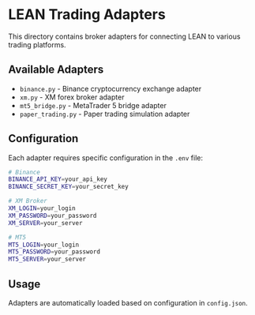 # LEAN Trading Adapters

This directory contains broker adapters for connecting LEAN to various trading platforms.

## Available Adapters

- `binance.py` - Binance cryptocurrency exchange adapter
- `xm.py` - XM forex broker adapter  
- `mt5_bridge.py` - MetaTrader 5 bridge adapter
- `paper_trading.py` - Paper trading simulation adapter

## Configuration

Each adapter requires specific configuration in the `.env` file:

```bash
# Binance
BINANCE_API_KEY=your_api_key
BINANCE_SECRET_KEY=your_secret_key

# XM Broker
XM_LOGIN=your_login
XM_PASSWORD=your_password
XM_SERVER=your_server

# MT5
MT5_LOGIN=your_login
MT5_PASSWORD=your_password
MT5_SERVER=your_server
```

## Usage

Adapters are automatically loaded based on configuration in `config.json`.

